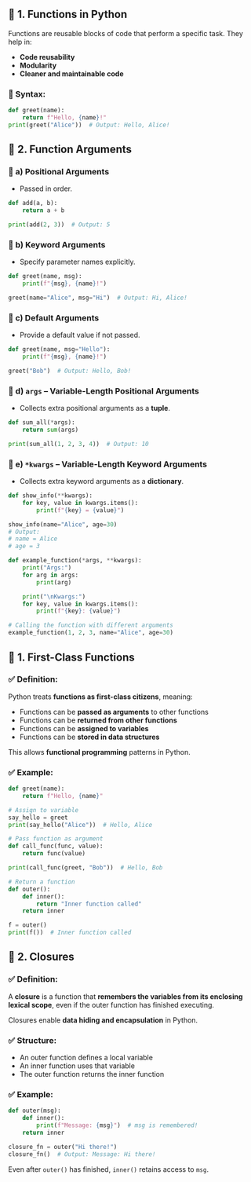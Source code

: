 ## 📘 1. Functions in Python

Functions are reusable blocks of code that perform a specific task. They help in:

- **Code reusability**
- **Modularity**
- **Cleaner and maintainable code**

### 🔹 Syntax:

```python
def greet(name):
    return f"Hello, {name}!"
print(greet("Alice"))  # Output: Hello, Alice!

```

## 📘 2. Function Arguments

### 🔹 a) **Positional Arguments**

- Passed in order.

```python
def add(a, b):
    return a + b

print(add(2, 3))  # Output: 5

```

### 🔹 b) **Keyword Arguments**

- Specify parameter names explicitly.

```python
def greet(name, msg):
    print(f"{msg}, {name}!")

greet(name="Alice", msg="Hi")  # Output: Hi, Alice!

```

### 🔹 c) **Default Arguments**

- Provide a default value if not passed.

```python
def greet(name, msg="Hello"):
    print(f"{msg}, {name}!")

greet("Bob")  # Output: Hello, Bob!

```

### 🔹 d) `args` – Variable-Length Positional Arguments

- Collects extra positional arguments as a **tuple**.

```python
def sum_all(*args):
    return sum(args)

print(sum_all(1, 2, 3, 4))  # Output: 10

```

### 🔹 e) `*kwargs` – Variable-Length Keyword Arguments

- Collects extra keyword arguments as a **dictionary**.

```python
def show_info(**kwargs):
    for key, value in kwargs.items():
        print(f"{key} = {value}")

show_info(name="Alice", age=30)
# Output:
# name = Alice
# age = 3
```

```python
def example_function(*args, **kwargs):
    print("Args:")
    for arg in args:
        print(arg)

    print("\nKwargs:")
    for key, value in kwargs.items():
        print(f"{key}: {value}")

# Calling the function with different arguments
example_function(1, 2, 3, name="Alice", age=30)
```

## 📘 1. First-Class Functions

### ✅ Definition:

Python treats **functions as first-class citizens**, meaning:

- Functions can be **passed as arguments** to other functions
- Functions can be **returned from other functions**
- Functions can be **assigned to variables**
- Functions can be **stored in data structures**

This allows **functional programming** patterns in Python.

### ✅ Example:

```python
def greet(name):
    return f"Hello, {name}"

# Assign to variable
say_hello = greet
print(say_hello("Alice"))  # Hello, Alice

# Pass function as argument
def call_func(func, value):
    return func(value)

print(call_func(greet, "Bob"))  # Hello, Bob

# Return a function
def outer():
    def inner():
        return "Inner function called"
    return inner

f = outer()
print(f())  # Inner function called

```

## 📘 2. Closures

### ✅ Definition:

A **closure** is a function that **remembers the variables from its enclosing lexical scope**, even if the outer function has finished executing.

Closures enable **data hiding and encapsulation** in Python.

### ✅ Structure:

- An outer function defines a local variable
- An inner function uses that variable
- The outer function returns the inner function

### ✅ Example:

```python
def outer(msg):
    def inner():
        print(f"Message: {msg}")  # msg is remembered!
    return inner

closure_fn = outer("Hi there!")
closure_fn()  # Output: Message: Hi there!

```

Even after `outer()` has finished, `inner()` retains access to `msg`.